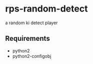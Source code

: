 rps-random-detect
=================

a random ki detect player

Requirements
------------
 - python2
 - python2-configobj
